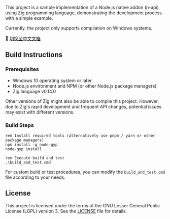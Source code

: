 This project is a sample implementation of a Node.js native addon (n-api) using Zig programming language, demonstrating the development process with a simple example.

Currently, the project only supports compilation on Windows systems.

📖 [切换至中文文档](./Readme_zh.md)

## Build Instructions

### Prerequisites

- Windows 10 operating system or later
- Node.js environment and NPM (or other Node.js package managers)
- Zig language v0.14.0

Other versions of Zig might also be able to compile this project. However, due to Zig's rapid development and frequent API changes, potential issues may exist with different versions.

### Build Steps

```batch
rem Install required tools (alternatively use pnpm / yarn or other package managers)
npm install -g node-gyp
node-gyp install

rem Execute build and test
.\build_and_test.cmd
```

For custom build or test procedures, you can modify the `build_and_test.cmd` file according to your needs.

## License

This project is licensed under the terms of the GNU Lesser General Public License (LGPL) version 3. See the [LICENSE](./LICENSE) file for details.
